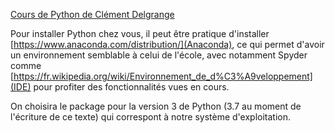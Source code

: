  [Cours de Python de Clément Delgrange](Cours_Python.pdf)

Pour installer Python chez vous, il peut être pratique d'installer [https://www.anaconda.com/distribution/](Anaconda), ce qui permet d'avoir un environnement semblable à celui de l'école, avec notamment Spyder comme [https://fr.wikipedia.org/wiki/Environnement_de_d%C3%A9veloppement](IDE) pour profiter des fonctionnalités vues en cours.

On choisira le package pour la version 3 de Python (3.7 au moment de l'écriture de ce texte) qui correspont à notre système d'exploitation.
